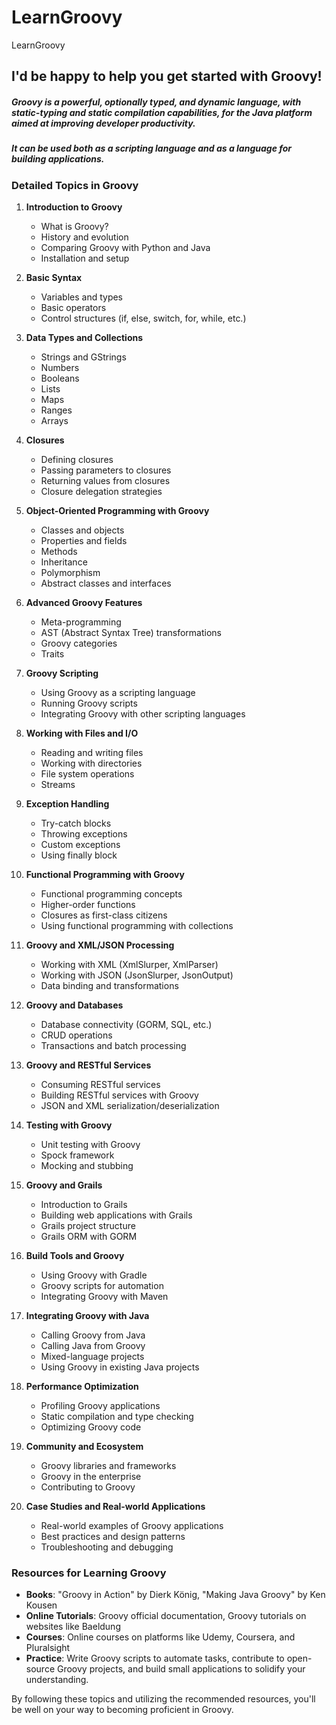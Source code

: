 # LearnGroovy
LearnGroovy

## I'd be happy to help you get started with Groovy! 

##### Groovy is a powerful, optionally typed, and dynamic language, with static-typing and static compilation capabilities, for the Java platform aimed at improving developer productivity. 

##### It can be used both as a scripting language and as a language for building applications.

### Detailed Topics in Groovy

1. **Introduction to Groovy**
   - What is Groovy?
   - History and evolution
   - Comparing Groovy with Python and Java
   - Installation and setup

2. **Basic Syntax**
   - Variables and types
   - Basic operators
   - Control structures (if, else, switch, for, while, etc.)

3. **Data Types and Collections**
   - Strings and GStrings
   - Numbers
   - Booleans
   - Lists
   - Maps
   - Ranges
   - Arrays

4. **Closures**
   - Defining closures
   - Passing parameters to closures
   - Returning values from closures
   - Closure delegation strategies

5. **Object-Oriented Programming with Groovy**
   - Classes and objects
   - Properties and fields
   - Methods
   - Inheritance
   - Polymorphism
   - Abstract classes and interfaces

6. **Advanced Groovy Features**
   - Meta-programming
   - AST (Abstract Syntax Tree) transformations
   - Groovy categories
   - Traits

7. **Groovy Scripting**
   - Using Groovy as a scripting language
   - Running Groovy scripts
   - Integrating Groovy with other scripting languages

8. **Working with Files and I/O**
   - Reading and writing files
   - Working with directories
   - File system operations
   - Streams

9. **Exception Handling**
   - Try-catch blocks
   - Throwing exceptions
   - Custom exceptions
   - Using finally block

10. **Functional Programming with Groovy**
    - Functional programming concepts
    - Higher-order functions
    - Closures as first-class citizens
    - Using functional programming with collections

11. **Groovy and XML/JSON Processing**
    - Working with XML (XmlSlurper, XmlParser)
    - Working with JSON (JsonSlurper, JsonOutput)
    - Data binding and transformations

12. **Groovy and Databases**
    - Database connectivity (GORM, SQL, etc.)
    - CRUD operations
    - Transactions and batch processing

13. **Groovy and RESTful Services**
    - Consuming RESTful services
    - Building RESTful services with Groovy
    - JSON and XML serialization/deserialization

14. **Testing with Groovy**
    - Unit testing with Groovy
    - Spock framework
    - Mocking and stubbing

15. **Groovy and Grails**
    - Introduction to Grails
    - Building web applications with Grails
    - Grails project structure
    - Grails ORM with GORM

16. **Build Tools and Groovy**
    - Using Groovy with Gradle
    - Groovy scripts for automation
    - Integrating Groovy with Maven

17. **Integrating Groovy with Java**
    - Calling Groovy from Java
    - Calling Java from Groovy
    - Mixed-language projects
    - Using Groovy in existing Java projects

18. **Performance Optimization**
    - Profiling Groovy applications
    - Static compilation and type checking
    - Optimizing Groovy code

19. **Community and Ecosystem**
    - Groovy libraries and frameworks
    - Groovy in the enterprise
    - Contributing to Groovy

20. **Case Studies and Real-world Applications**
    - Real-world examples of Groovy applications
    - Best practices and design patterns
    - Troubleshooting and debugging

### Resources for Learning Groovy
- **Books**: "Groovy in Action" by Dierk König, "Making Java Groovy" by Ken Kousen
- **Online Tutorials**: Groovy official documentation, Groovy tutorials on websites like Baeldung
- **Courses**: Online courses on platforms like Udemy, Coursera, and Pluralsight
- **Practice**: Write Groovy scripts to automate tasks, contribute to open-source Groovy projects, and build small applications to solidify your understanding.

By following these topics and utilizing the recommended resources, you'll be well on your way to becoming proficient in Groovy.
